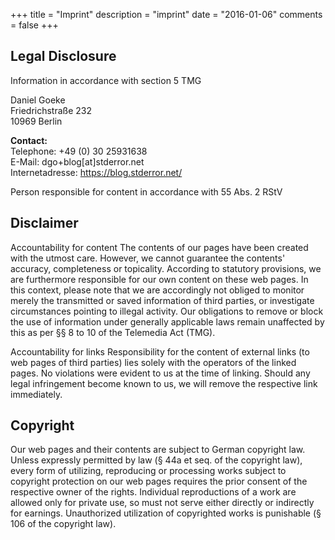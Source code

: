 +++
title = "Imprint"
description = "imprint"
date = "2016-01-06"
comments = false
+++
## Legal Disclosure

Information in accordance with section 5 TMG

Daniel Goeke  
Friedrichstraße 232  
10969 Berlin  

**Contact:**  
Telephone: +49 (0) 30 25931638  
E-Mail: dgo+blog[at]stderror.net  
Internetadresse: https://blog.stderror.net/  


Person responsible for content in accordance with 55 Abs. 2 RStV

## Disclaimer

Accountability for content
The contents of our pages have been created with the utmost care. However, we cannot guarantee the contents' accuracy, completeness or topicality. According to statutory provisions, we are furthermore responsible for our own content on these web pages. In this context, please note that we are accordingly not obliged to monitor merely the transmitted or saved information of third parties, or investigate circumstances pointing to illegal activity. Our obligations to remove or block the use of information under generally applicable laws remain unaffected by this as per §§ 8 to 10 of the Telemedia Act (TMG).

Accountability for links
Responsibility for the content of external links (to web pages of third parties) lies solely with the operators of the linked pages. No violations were evident to us at the time of linking. Should any legal infringement become known to us, we will remove the respective link immediately.

## Copyright
Our web pages and their contents are subject to German copyright law. Unless expressly permitted by law (§ 44a et seq. of the copyright law), every form of utilizing, reproducing or processing works subject to copyright protection on our web pages requires the prior consent of the respective owner of the rights. Individual reproductions of a work are allowed only for private use, so must not serve either directly or indirectly for earnings. Unauthorized utilization of copyrighted works is punishable (§ 106 of the copyright law).
